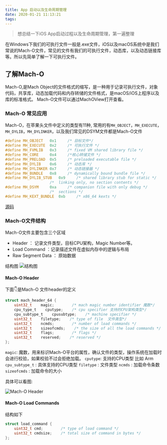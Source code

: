 ```yaml
---
title: App 启动以及生命周期管理
date: 2020-01-21 11:13:21
tags:
---
```


> 想总结一下iOS App启动过程以及生命周期管理，第一遍整理

在Windows下我们的可执行文件一般是.exe文件，iOS以及macOS系统中是我们常说的Mach-O文件，常见的文件有我们的可执行文件，动态库，以及动态链接库等。所以先简单了解一下可执行文件。

## 了解Mach-O
Mach-O,是Mach Object的文件格式的缩写，是一种用于记录可执行文件，对象代码，共享库，动态加载代码和内存转储的文件格式，是macOS/iOS上程序以及库的标准格式。 Mach-O文件可以通过MachOView打开查看。

### Mach-O 常见应用
Mach-O，在苹果头文件中定义的类型有11种, 常用的有`MH_OBJECT`，`MH_EXECUTE`，`MH_DYLIB`，`MH_DYLINKER`，以及我们常见的DSYM文件都是Mach-O文件

``` C
#define MH_OBJECT   0x1     /* 目标文件*/
#define MH_EXECUTE  0x2     /* 可执行文件 */
#define MH_FVMLIB   0x3     /* fixed VM shared library file */
#define MH_CORE     0x4     /*核心转储文件 */
#define MH_PRELOAD  0x5     /* preloaded executable file */
#define MH_DYLIB    0x6     /* 动态库 */
#define MH_DYLINKER 0x7     /* 动态链接器 */
#define MH_BUNDLE   0x8     /* dynamically bound bundle file */
#define MH_DYLIB_STUB   0x9     /* shared library stub for static */
                    /*  linking only, no section contents */
#define MH_DSYM     0xa     /* companion file with only debug */
                    /*  sections */
#define MH_KEXT_BUNDLE  0xb     /* x86_64 kexts */
```
[源码](https://opensource.apple.com/tarballs/xnu/)

### Mach-O文件结构
Mach-O文件主要包含三个区域
+ Header ： 记录文件类型，目标CPU架构，Magic Number等。
+ Load Command ：记录描述文件在虚拟内存中的逻辑与布局
+ Raw Segment Data ： 原始数据

结构图
![结构图](mach-o.png)
  
#### Mach-O Header
下面👇是Mach-O 文件header的定义

``` c
struct mach_header_64 {
    uint32_t    magic;        /* mach magic number identifier 魔数*/
    cpu_type_t    cputype;    /* cpu specifier 支持的CPU架构类型*/
    cpu_subtype_t    cpusubtype;    /* machine specifier */
    uint32_t    filetype;    /* type of file  文件类型*/
    uint32_t    ncmds;        /* number of load commands */
    uint32_t    sizeofcmds;    /* the size of all the load commands */
    uint32_t    flags;        /* flags */
    uint32_t    reserved;    /* reserved */
};

```
`magic`: 魔数，用来标识Mach-O平台的属性，确认文件的类型，操作系统在加载时会进行校验，如果校验不过会拒绝加载。
`cputype`: 支持的CPU类型 比如 Arm
`cpu_subtype_t` : 具体支持的CPU类型
`filetype` : 文件类型
`ncmds` : 加载命令条数
`sizeofcmds` : 加载命令的大小

具体可以看图:

![Mach-O Header](mach-o_header.png)

#### Mach-O Load Commands
结构如下
``` C
struct load_command {
    uint32_t cmd;        /* type of load command */
    uint32_t cmdsize;    /* total size of command in bytes */
};
```
